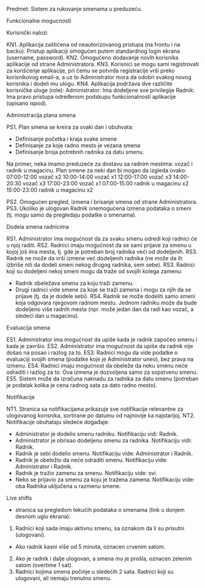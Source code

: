 Predmet: Sistem za rukovanje smenama u preduzeću.

Funkcionalne mogucnosti

Korisnički nalozi

KN1. Aplikacija zaštićena od neautorizovanog pristupa (na frontu i na backu). Pristup aplikaciji omogućen putem standardnog login ekrana (username, password).
KN2. Omogućeno dodavanje novih korisnika aplikacije od strane Administratora.
KN3. Korisnici se mogu sami registrovati za korišćenje aplikacije, pri čemu se potvrda registracije vrši preko korisnikovog email-a, a uz to Administrator mora da odobri svakog novog korisnika i dodeli mu ulogu.
KN4. Aplikacija podržava dve različite korisničke uloge (role):
Administrator: Ima dodeljene sve privilegije
Radnik: Ima pravo pristupa određenom podskupu funkcionalnosti aplikacije (opisano ispod).

Administracija plana smena

PS1. Plan smena se kreira za svaki dan i obuhvata:
- Definisanje početka i kraja svake smene
- Definisanje za koje radno mesto je vezana smena
- Definisanje broja potrebnih radnika za datu smenu.

Na primer, neka imamo preduzeće za dostavu sa radnim mestima: vozač i radnik u magacinu. Plan smene za neki dan bi mogao da izgleda ovako:
07:00-12:00 vozač x2
10:00-14:00 vozač x1
12:00-17:00 vozač x3
14:00-20:30 vozač x3
17:00-23:00 vozač x1
07:00-15:00 radnik u magacinu x2
15:00-23:00 radnik u magacinu x2

PS2. Omogućen pregled, izmena i brisanje smena od strane Administratora.
PS3. Ukoliko je ulogovan Radnik onemogućena izmena podataka o smeni (tj. mogu samo da pregledaju podatke o smenama).

Dodela smena radnicima

RS1. Administrator ima mogućnost da za svaku smenu odredi koji radnici će u njoj raditi.
RS2. Radnici imaju mogućnost da se sami prijave za smenu u kojoj još ima mesta, tj. gde je potreban broj radnika veći od dodeljenih.
RS3. Radnik ne može da vrši izmene već dodeljenih radnika (ne može da ih izbriše niti da dodeli smeni nekog drugog radnika, sem sebe).
RS3. Radnici koji su dodeljeni nekoj smeni mogu da traže od svojih kolega zamenu:
- Radnik obeležava smenu za koju traži zamenu.
- Drugi radnici vide smene za koje se traži zamena i mogu za njih da se prijave (tj. da je dodele sebi).
RS4. Radnik se može dodeliti samo smeni koja odgovara njegovom radnom mestu. Jednom radniku može da bude dodeljeno više radnih mesta (npr. može jedan dan da radi kao vozač, a sledeći dan u magacinu).

Evaluacija smena

ES1. Administrator ima mogućnost da upiše kada je radnik započeo smenu i kada je završio.
ES2. Administrator ima mogućnost da upiše da radnik nije došao na posao i razlog za to.
ES3. Radnici mogu da vide podatke o evaluaciji svojih smena (podatke koje je Administrator uneo), bez prava na izmenu.
ES4. Radnici imaju mogućnost da obeleže da neku smenu neće odraditi i razlog za to. Ova izmena je dozvoljena samo za sopstvenu smenu.
ES5. Sistem može da izračuna naknadu za radnika za datu smenu (potreban je podatak kolika je cena radnog sata za dato radno mesto).

Notifikacije

NT1. Stranica sa notifikacijama prikazuje sve notifikacije relevantne za ulogovanog korisnika, sortirane po datumu od najnovije ka najstarijoj.
NT2. Notifikacije obuhataju sledeće događaje:
- Administrator je dodelio smenu radniku. Notifikaciju vidi: Radnik.
- Administrator je obrisao dodeljenu smenu za radnika. Notifikaciju vidi: Radnik. 
- Radnik je sebi dodelio smenu. Notifikaciju vide: Administrator i Radnik.
- Radnik je obeležio da neće odraditi smenu. Notifikaciju vide: Administrator i Radnik. 
- Radnik je tražio zamenu za smenu. Notifikaciju vide: svi.
- Neko se prijavio za smenu za koju je tražena zamena. Notifikaciju vide: oba Radnika uključena u razmenu smene.

Live shifts

- stranica sa pregledom tekućih podataka o smenama (link u donjem desnom uglu ekrana):
1. Radnici koji sada imaju aktivnu smenu, sa oznakom da li su prisutni (ulogovani). 
 - Ako radnik kasni više od 5 minuta, oznacen crvenim satom.
2. Ako je radnik i dalje ulogovan, a smena mu je prošla, oznacen zelenim satom (overtime 1 sat).
3. Radnici kojima smena počinje u sledećih 2 sata.
Radnici koji su ulogovani, ali nemaju trenutno smenu.
